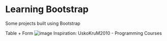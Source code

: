 # Learning Bootstrap

Some projects built using Bootstrap

Table + Form
![image](https://user-images.githubusercontent.com/78442505/172207142-eaf58456-4573-4c49-99da-74eaf4ac48ea.png)
Inspiration: UskoKruM2010 - Programming Courses
